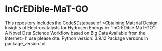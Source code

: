 # InCrEDible-MaT-GO
This repository includes the Code&Database of 
<Obtaining Material Design Insights of Electrocatalysts for Hydrogen Energy by “InCrEDible-MaT-GO”: A Novel Data Science Workflow based on Big Data Available from the Internet>
If use please cite.
Python version: 3.9.12
Package versions in package_version.txt


